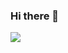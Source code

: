 ### Hi there 👋

<!--
**Flagsmasher/Flagsmasher** is a ✨ _special_ ✨ repository because its `README.md` (this file) appears on your GitHub profile.

Here are some ideas to get you started:

- 🔭 I’m currently working on ...
- 🌱 I’m currently learning ...
- 👯 I’m looking to collaborate on ...
- 🤔 I’m looking for help with ...
- 💬 Ask me about ...
- 📫 How to reach me: ...
- 😄 Pronouns: ...
- ⚡ Fun fact: ...
-->

<img align="center" src = "https://github-readme-stats.vercel.app/api?username=AtharvaKhedkar&&show_icons=true&title_color=ffffff&icon_color=bb2acf&text_color=daf7dc&bg_color=151515">

